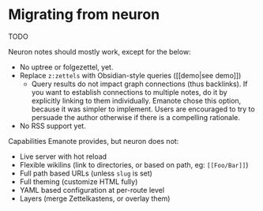 # Migrating from neuron

TODO 

Neuron notes should mostly work, except for the below:

- No uptree or folgezettel, yet.
- Replace `z:zettels` with Obsidian-style queries ([[demo|see demo]])
  - Query results do not impact graph connections (thus backlinks). If you want to establish connections to multiple notes, do it by explicitly linking to them individually. Emanote chose this option, because it was simpler to implement. Users are encouraged to try to persuade the author otherwise if there is a compelling rationale.
- No RSS support yet.

Capabilities Emanote provides, but neuron does not:

- Live server with hot reload
- Flexible wikilins (link to directories, or based on path, eg: `[[Foo/Bar]]`)
- Full path based URLs (unless `slug` is set)
- Full theming (customize HTML fully)
- YAML based configuration at per-route level
- Layers (merge Zettelkastens, or overlay them)
